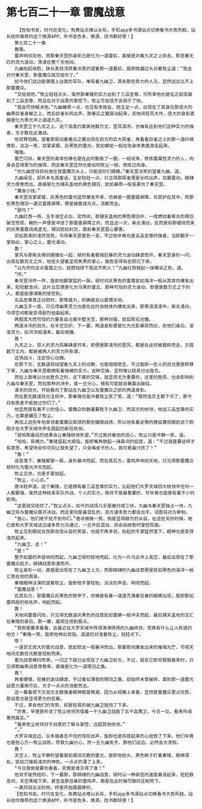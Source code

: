 # 第七百二十一章 雷魔战意
        【告知书友，时代在变化，免费站点难以长存，手机app多书源站点切换看书大势所趋，站长给你推荐的这个换源APP，听书音色多、换源、找书都好使！】
       第七百二十一章
       轰隆。
       雷声响彻天地，而那秦天罡的身影已是化为一道雷虹，直接是对着九天之上掠去，那狂暴无匹的灵力波动，荡漾在整个天地间。
       九幽抬起俏脸，狭长美目流转着冷意的望着那一道雷虹，旋即她偏过头对着牧尘道：“我去对付秦天罡，那雷魔众就交给你了。”
       如今他们这边能够摆上台面的军队，唯有着九幽卫，其余那些势力的人马，显然远远比不上那雷魔众。
       “交给我吧。”牧尘轻轻点头，虽然那秦陵的实力达到了三品至尊，可所幸他也是在之前突破到了二品至尊，而且在对于战意的掌控下，牧尘可自信不会弱于了他。
       “我会尽快解决他。”九幽螓首一点，也没有多拖沓，她玉足一点，出现在了其身后那庞大的幽黑巨雀身躯之上，而后巨雀长鸣出声，那垂云之翼扇动起来，天地间狂风大作，庞大的身影直接是化为黑光冲上遥遥九天。
       秦天罡立于九天之上，这个高度约莫离地数万丈，罡风凛冽，也唯有达到他们这种实力的强者，方才敢在此激战。
       他双臂抱胸，望着那扇动着垂云之翼出现在前方的巨大冥雀，再看看巨雀之上的那一道纤细倩影，淡淡一笑，双掌紧握，灰黑色的雷光，犹如蟒蛇一般在他身体表面游走起来。
       嗤嗤。
       雷芒闪烁，秦天罡的身体仿佛也是在此时膨胀了一圈，一般说来，修炼雷属性灵力的人，肉身会显得更为的强悍，而这秦天罡显然也是如同牧尘一般，修炼过肉身。
       “你九幽宫将目标放在我雷魔宗头上，只能说你们眼瞎。”秦天罡冷笑的望着九幽，道。
       九幽闻言，却并未与其废话，玉足轻轻一点，只见得那冥雀便是长鸣出声，双翼震动，磅礴灵力席卷而出，直接是化为铺天盖地的黑色翎羽，犹如暴雨一般笼罩向了秦天罡。
       “雕虫小技。”
       秦天罡双掌紧握，灰黑色的雷光猛然爆发开来，仿佛是一圈雷霆屏障，将其护在其中，而那些黑色翎羽一遇见雷霆屏障，便是被震成光点，消散而去。
       “是吗？”
       九幽红唇一扬，玉手凌空点出，突然间，那铺天盖地的黑色翎羽中，一缕燃烧着紫炎的翎羽破空而现，唰的一声便是冲进了那雷霆屏障之内，而且这一次，紫炎涌动，反而是将那缠绕而来的灰黑雷霆烧成虚无，翎羽犹如利剑，直射秦天罡眉心要害。
       突如其来的凌厉攻势，令得秦天罡面色一变，不过他毕竟也是五品至尊的强者，当即翻手一掌拍出，掌心之上，雷光涌动。
       轰！
       掌风与那紫炎翎羽硬撞在一起，顿时有着极端狂暴的灵力波动肆虐而开，秦天罡身形一闪，出现在数百丈之外，他低头望着呈现焦黑的掌心，面色变得有些阴沉下来。
       “以为凭你这点雷霆之力，就想挡得下我这不死火？”九幽红唇掀起一抹嘲讽之色，道。
       “哼。”
       秦天罡冷哼一声，旋即他脚掌猛的一跺，顿时间灰黑色的雷霆犹如海洋一般从其体内爆发出来，短短数息间，这片云层便是化为乌黑的雷云，那种可怕的灵力波动，即便是数万丈之下的人，都是能够清晰的感觉到。
       五品至尊真正动怒时，那等威力，的确是足以震慑天地。
       九幽玉手一旋，只见得幽黑灵力也是在此时自她体内爆发出来，那黑浪滚滚中，紫炎涌动，令得空间都是变得剧烈扭曲起来。
       两股庞大而可怕的力量各自占据半壁天空，那种对碰，犹如陨石对撞。
       两道冰冷的目光，在半空交织，下一霎，两道身影便是化为光影暴掠而出，在他们身后，滚滚灵力，如洪流般涌来，最后相撞。
       轰！
       九天之上，惊人的灵力风暴肆虐开来，即便是那凌冽的罡风，都是在此时被震碎而去，方圆数万丈内，都是被两人的灵力所弥漫。
       这场战斗，注定惊心动魄。
       在那下方，无数道视线望着九天上的动静，也是暗暗咂舌，不过旋即一些人的目光便是转移下来，九幽与秦天罡都拥有着强横的实力，这种交锋，显然难以轻易分出胜负。
       而在上面难以分出胜负之时，这下面的交锋，就显得尤为重要的，这里的胜局，也会影响到九幽与秦天罡，而在那种对决中，谁一旦分心，很有可能就会暴露出破绽。
       漫天的目光，开始看向了那站在九幽卫以及雷魔众之前的两道身影。
       而在那无数道目光注视中，那秦陵也是冲着牧尘笑了笑，道：“既然连宗主都下令了，那今日倒真是不能放过你们了。”
       他显然是有着不小的信心，雷魔众的数量要胜于九幽卫，而双方的统领，他这三品至尊的实力，也算是碾压了牧尘。
       再加上这些年他率领着雷魔众取得的那些耀眼战绩，所以他有着足够的理由蔑视眼前这个刚刚才在大罗天域中声名鹊起的新任统领。
       “就怕那最后的结果会让秦陵统领失望。”不过面对着他的信心，牧尘只是平静一笑，道。
       “哈哈，有魄力。”秦陵竖起大拇指，旋即嘴角掀起一抹森冷的弧度，道：“不过就是要这样才有意思，希望待会你可别让我失望了，只会嘴皮子的人，我可是最讨厌了！”
       “轰！”
       话音落下，秦陵脚掌一跺，身形暴冲而起，而在其后方，雷鸣声响彻天地，只见得那雷魔众顿时化为雷光冲天而起。
       牧尘见状，也是手掌抬起。
       “牧尘，小心点。”
       唐冰轻声道，这个秦陵，已是拥有着三品至尊的实力，比起他们大罗天域四大统领中任何一人都要强，虽然这种统率军队作战，个人的实力，倒并不是最重要的，可毕竟也能够有着不小的影响。
       “这里就交给你了。”牧尘点头，如今的战场几乎是被分成三块，九幽与秦天罡独占一块，九幽卫将与雷魔众展开决战，而这里则是最混乱的，双方诸多势力都会出手，试图将对方牵制。
       “放心，他们绝干扰不到你们。”唐冰微微一笑，倒是显得颇为的从容，在这些天的时候，她已是和大罗天域这边诸多势力沟通过，一旦开启混战，将会由她暂时掌控局面。
       牧尘见到眼前女孩那自信从容的笑容，也就不再多说，抬起的手掌猛然落下，眼神也是变得凌厉起来。
       “九幽卫，走！”
       “是！”
       整齐如雷的声音响彻而起，九幽卫顿时拔地而起，化为一片乌云冲上高空，最后出现在了那雷魔众前方，磅礴战意弥漫而开。
       牧尘身形一动，直接是出现在了九幽卫上方，而那磅礴的九幽战意便是犹如黑色的海洋一般汇聚在他的周身。
       秦陵眼神淡漠的望着牧尘，旋即他手掌轻抬，淡淡的声音，响彻而起。
       “雷魔战意！”
       在其后方，那雷魔众灰黑色的铁甲下，仿佛是有着一道道充满着狂暴的眼睛出现，旋即那如雷鸣般的低吼声，响起而起。
       轰！
       天地间雷霆闪烁，只见得无数道灰黑色的战意犹如雷蟒一般冲天而起，最后铺天盖地的交汇在秦陵的身后，那一幕，威视壮观到极点。
       “我倒是要来看看，这最近在大罗天域中传得沸沸扬扬的九幽统领，究竟有什么让人称道的地方！”秦陵一笑，旋即他伸出双指，遥遥的对准着牧尘，轻轻点下。
       嘭！
       一道百丈庞大的雷光战意，犹如怒龙一般暴冲而出，那霎那间爆发出来的璀璨光芒，令得天地间无数目光都是投射而来。
       雷光战意横扫而来，一闪之下就已出现在了九幽卫前方，不过，就在它即将狠狠轰来时，只见得那幽黑战意席卷来，直接是化为一道翎羽之盾。
       轰！
       两者硬憾，狂暴的波动肆虐，不过看似薄弱的翎羽之盾，却始终未曾破碎，直到那一道雷光战意力量用尽后，方才一点点的消散而去。
       这一幕看得下方双方无数强者眼神都是微凝，因为从规模上来看，显然是雷魔众更占优势，那战意也是显得更为的狂暴。
       不过，来自他们的攻势，却是轻易的被九幽卫抵挡了下来。
       “厉害，早便是听说了牧尘统领凭借着一千九幽卫战胜了五千血鹰卫，今日一见，看来传闻果然属实。”
       “看来牧尘统领对于战意的了解与掌控，远超其他统领。”
       “…”
       大罗天域这边，众多强者忍不住的惊叹出声，旋即也是将提起来的心给放了下来，他们毕竟也是担心万一牧尘战败，导致九幽分心，而一旦九幽失手，那他们这边，必然会大溃败。
       轰！
       天空上，牧尘平静的望着面前烟消云散的雷光，旋即他抬头，黑色眸子盯着秦陵，眼神深处，犹如刀锋般凌厉的神色，一点点的涌了上来。
       “今日我倒是要你看看，究竟是谁灭得了谁！”
       他双手陡然结印，下一霎那，那磅礴的九幽战意，顿时以一种疯狂的速度暴涨起来，短短数息间，天空黑暗下来，甚至连那狂暴的雷鸣声，都是在此时被尽数的压制而下。
       一直风轻云淡的他，终是开始展露狰狞。
       【告知书友，时代在变化，免费站点难以长存，手机app多书源站点切换看书大势所趋，站长给你推荐的这个换源APP，听书音色多、换源、找书都好使！】